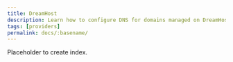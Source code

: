 ```yaml
---
title: DreamHost
description: Learn how to configure DNS for domains managed on DreamHost.
tags: [providers]
permalink: docs/:basename/
---
```

Placeholder to create index.
